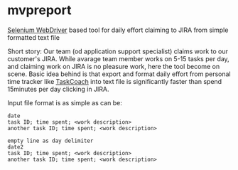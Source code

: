 # mvpreport
[Selenium WebDriver](http://www.seleniumhq.org/projects/webdriver/) based tool for daily effort claiming to JIRA from simple formatted text file

Short story: Our team (od application support specialist) claims work to our customer's JIRA. While avarage team member works on 5-15 tasks per day, and claiming work on JIRA is no pleasure work, here the tool become on scene.
Basic idea behind is that export and format daily effort from personal time tracker like [TaskCoach](http://taskcoach.org/) into text file is significantly faster than spend 15minutes per day clicking in JIRA.

Input file format is as simple as can be:

```
date
task ID; time spent; <work description>
another task ID; time spent; <work description>

empty line as day delimiter
date2
task ID; time spent; <work description>
another task ID; time spent; <work description>
```

